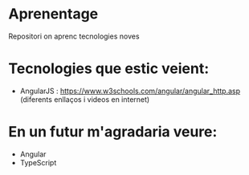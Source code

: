 # Aprenentage
Repositori on aprenc tecnologies noves

# Tecnologies que estic veient:
- AngularJS : https://www.w3schools.com/angular/angular_http.asp (diferents enllaços i videos en internet)

# En un futur m'agradaria veure:
- Angular
- TypeScript
